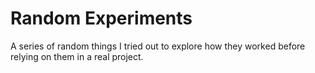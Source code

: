# Random Experiments

A series of random things I tried out to explore how they worked before relying on them in a real project.
